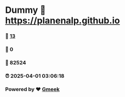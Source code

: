 # Dummy :link: https://planenalp.github.io 
### :page_facing_up: [13](https://planenalp.github.io/tag.html) 
### :speech_balloon: 0 
### :hibiscus: 82524 
### :alarm_clock: 2025-04-01 03:06:18 
### Powered by :heart: [Gmeek](https://github.com/Meekdai/Gmeek)
